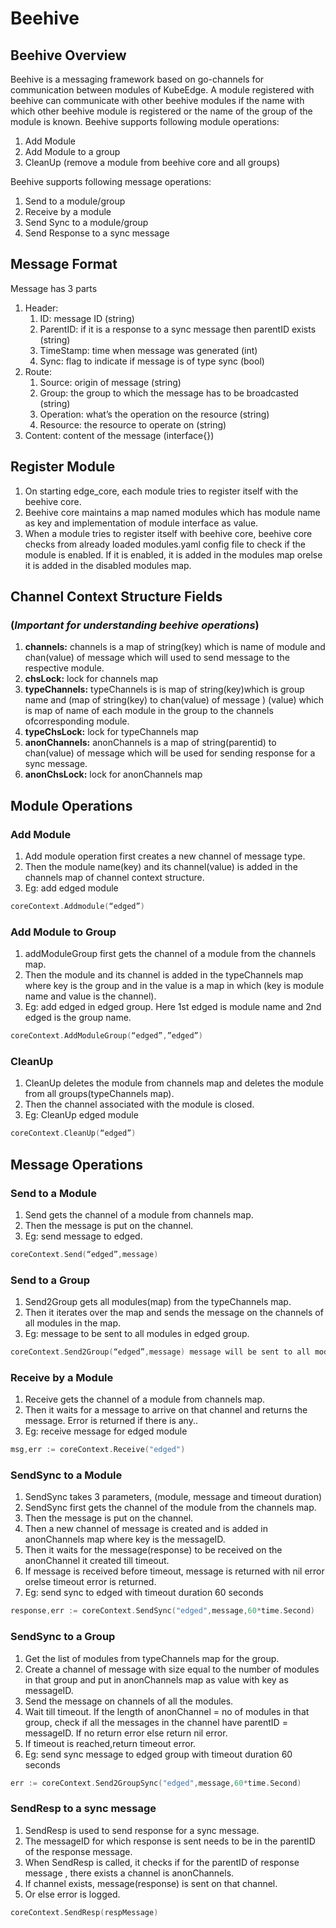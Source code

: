 # Beehive

## Beehive Overview  

Beehive is a messaging framework based on go-channels for communication between modules of KubeEdge. A module registered with beehive can communicate with other beehive modules if the name with which other beehive module is registered or the name of the group of the module is known.
Beehive supports following module operations:

1. Add Module
2. Add Module to a group
3. CleanUp (remove a module from beehive core and all groups)

Beehive supports following message operations: 

1. Send to a module/group
2. Receive by a module
3. Send Sync to a module/group
4. Send Response to a sync message

## Message Format  

Message has 3 parts 

  1. Header:  
      1. ID: message ID (string)
      2. ParentID: if it is a response to a sync message then parentID exists (string)
      3. TimeStamp: time when message was generated (int)
      4. Sync: flag to indicate if message is of type sync (bool)
  2. Route: 
      1. Source: origin of message (string)
      2. Group: the group to which the message has to be broadcasted (string)
      3. Operation: what’s the operation on the resource (string)
      4. Resource: the resource to operate on (string)
  3. Content: content of the message (interface{})
  
## Register Module  

1. On starting edge_core,  each module tries to register itself with the beehive core.
2. Beehive core maintains a map named modules which has module name as key and implementation of module interface as value. 
3. When a module tries to register itself with beehive core, beehive core checks from already loaded modules.yaml config file to check if the module is enabled. If it is enabled, it is added in the modules map orelse it is added in the disabled modules map.

## Channel Context Structure Fields  

### (_Important for understanding beehive operations_)  

1. **channels:** channels is a map of string(key) which is name of module and chan(value) of message which will used to send message to the respective module.
2. **chsLock:** lock for channels map
3. **typeChannels:** typeChannels is is map of string(key)which is group name and (map of string(key) to chan(value) of message ) (value) which is map of name of each module in the group to the channels ofcorresponding module.
4. **typeChsLock:** lock for typeChannels map 
5. **anonChannels:** anonChannels is a map of string(parentid) to chan(value) of message which will be used for sending response for a sync message.
6. **anonChsLock:** lock for anonChannels map

## Module Operations   

### Add Module  

1. Add module operation first creates a new channel of message type.
2. Then the module name(key) and its channel(value) is added in the channels map of channel context structure. 
3. Eg: add edged module  

```go
coreContext.Addmodule(“edged”)
``` 
### Add Module to Group  

1. addModuleGroup first gets the channel of a module from the channels map.
2. Then the module and its channel is added in the typeChannels map where key is the group and in the value is a map in which (key is module name and value is the channel).
3. Eg: add edged in edged group. Here 1st edged is module name and 2nd edged is the group name.  

```go
coreContext.AddModuleGroup(“edged”,”edged”)
 ```
### CleanUp  

1. CleanUp deletes the module from channels map and deletes the module from all groups(typeChannels map).
2. Then the channel associated with the module is closed.
3. Eg: CleanUp edged module  

```go
coreContext.CleanUp(“edged”)
```
## Message Operations  

### Send to a Module  

1. Send gets the channel of a module from channels map.
2. Then the message is put on the channel. 
3. Eg: send message to edged.  

```go
coreContext.Send(“edged”,message) 
```  

### Send to a Group  

1. Send2Group gets all modules(map) from the typeChannels map.
2. Then it iterates over the map and sends the message on the channels of all modules in the map.
3. Eg: message to be sent to all modules in edged group.  

```go
coreContext.Send2Group(“edged”,message) message will be sent to all modules in edged group.
```
### Receive by a Module  

1. Receive gets the channel of a module from channels map.
2. Then it waits for a message to arrive on that channel and returns the message. Error is returned if there is any..
3. Eg: receive message for edged module  

```go
msg,err := coreContext.Receive("edged")
```
### SendSync to a Module  

1. SendSync takes 3 parameters, (module, message and timeout duration)
2. SendSync first gets the channel of the module from the channels map.
3. Then the message is put on the channel.
4. Then a new channel of message is created and is added in anonChannels map where key is the messageID.
5. Then it waits for the message(response) to be received on the anonChannel it created till timeout.
6. If message is received before timeout, message is returned with nil error orelse timeout error is returned.
7. Eg: send sync to edged with timeout duration 60 seconds  

```go
response,err := coreContext.SendSync("edged",message,60*time.Second)
```
### SendSync to a Group  

1. Get the list of modules from typeChannels map for the group.
2. Create a channel of message with size equal to the number of modules in that group and put in anonChannels map as value with key as messageID.
3. Send the message on channels of all the modules.
4. Wait till timeout. If the length of anonChannel = no of modules in that group, check if all the messages in the channel have parentID = messageID. If no return error else return nil error.
5. If timeout is reached,return timeout error.
6. Eg: send sync message to edged group with timeout duration 60 seconds  

```go
err := coreContext.Send2GroupSync("edged",message,60*time.Second)
```

### SendResp to a sync message  

1. SendResp is used to send response for a sync message.
2. The messageID for which response is sent needs to be in the parentID of the response message.
3. When SendResp is called, it checks if for the parentID of response message , there exists a channel is anonChannels.
4. If channel exists, message(response) is sent on that channel.
5. Or else error is logged.
```go
coreContext.SendResp(respMessage)
```
